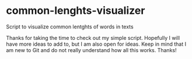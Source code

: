 # common-lenghts-visualizer
Script to visualize common lentghts of words in texts

Thanks for taking the time to check out my simple script.
Hopefully I will have more ideas to add to, but I am also open for ideas.
Keep in mind that I am new to Git and do not really understand how all this works.
Thanks!
